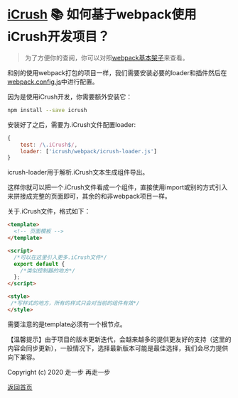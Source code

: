 # [iCrush](https://github.com/yelloxing/iCrush) 📚 如何基于webpack使用iCrush开发项目？

> 为了方便你的查阅，你可以对照[webpack基本架子](https://github.com/yelloxing/iCrush/tree/master/examples/webpack)来查看。

和别的使用webpack打包的项目一样，我们需要安装必要的loader和插件然后在[webpack.config.js](https://github.com/yelloxing/iCrush/tree/master/examples/webpack/webpack.common.js)中进行配置。

因为是使用iCrush开发，你需要额外安装它：

```bash
npm install --save icrush
```

安装好了之后，需要为.iCrush文件配置loader:

```js
{
    test: /\.iCrush$/,
    loader: ['icrush/webpack/icrush-loader.js']
}
```

icrush-loader用于解析.iCrush文本生成组件导出。

这样你就可以把一个.iCrush文件看成一个组件，直接使用import或别的方式引入来拼接成完整的页面即可，其余的和非webpack项目一样。

关于.iCrush文件，格式如下：

```html
<template>
  <!-- 页面模板 -->
</template>

<script>
  /*可以在这里引入更多.iCrush文件*/
  export default {
    /*类似控制器的地方*/
  };
</script>

<style>
 /*写样式的地方，所有的样式只会对当前的组件有效*/
</style>
```

需要注意的是template必须有一个根节点。

【温馨提示】由于项目的版本更新迭代，会越来越多的提供更友好的支持（这里的内容会同步更新），一般情况下，选择最新版本可能是最佳选择，我们会尽力提供向下兼容。

Copyright (c) 2020 走一步 再走一步 

[返回首页](./index.md)